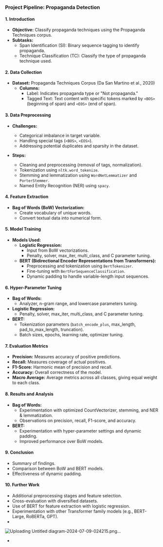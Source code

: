 ### Project Pipeline: Propaganda Detection

#### 1. Introduction
- **Objective:** Classify propaganda techniques using the Propaganda Techniques corpus.
- **Subtasks:**
  - Span Identification (SI): Binary sequence tagging to identify propaganda.
  - Technique Classification (TC): Classify the type of propaganda technique used.

#### 2. Data Collection
- **Dataset:** Propaganda Techniques Corpus (Da San Martino et al., 2020)
  - **Columns:**
    - Label: Indicates propaganda type or "Not propaganda."
    - Tagged Text: Text content with specific tokens marked by `<BOS>` (beginning of span) and `<EOS>` (end of span).

#### 3. Data Preprocessing
- **Challenges:**
  - Categorical imbalance in target variable.
  - Handling special tags (`<BOS>`, `<EOS>`).
  - Addressing potential duplicates and sparsity in the dataset.

- **Steps:**
  - Cleaning and preprocessing (removal of tags, normalization).
  - Tokenization using `nltk.word_tokenize`.
  - Stemming and lemmatization using `WordNetLemmatizer` and `PorterStemmer`.
  - Named Entity Recognition (NER) using `spacy`.

#### 4. Feature Extraction
- **Bag of Words (BoW) Vectorization:**
  - Create vocabulary of unique words.
  - Convert textual data into numerical form.

#### 5. Model Training
- **Models Used:**
  - **Logistic Regression:**
    - Input from BoW vectorizations.
    - Penalty, solver, max_iter, multi_class, and C parameter tuning.
  - **BERT (Bidirectional Encoder Representations from Transformers):**
    - Preprocessing and tokenization using `BertTokenizer`.
    - Fine-tuning with `BertForSequenceClassification`.
    - Dynamic padding to handle variable-length input sequences.

#### 6. Hyper-Parameter Tuning
- **Bag of Words:**
  - Analyzer, n-gram range, and lowercase parameters tuning.
- **Logistic Regression:**
  - Penalty, solver, max_iter, multi_class, and C parameter tuning.
- **BERT:**
  - Tokenization parameters (`batch_encode_plus`, max_length, pad_to_max_length, truncation).
  - Batch sizes, epochs, learning rate, optimizer tuning.

#### 7. Evaluation Metrics
- **Precision:** Measures accuracy of positive predictions.
- **Recall:** Measures coverage of actual positives.
- **F1-Score:** Harmonic mean of precision and recall.
- **Accuracy:** Overall correctness of the model.
- **Macro Average:** Average metrics across all classes, giving equal weight to each class.

#### 8. Results and Analysis
- **Bag of Words:**
  - Experimentation with optimized CountVectorizer, stemming, and NER & lemmatization.
  - Observations on precision, recall, F1-score, and accuracy.
- **BERT:**
  - Experimentation with hyper-parameter settings and dynamic padding.
  - Improved performance over BoW models.

#### 9. Conclusion
- Summary of findings.
- Comparison between BoW and BERT models.
- Effectiveness of dynamic padding.

#### 10. Further Work
- Additional preprocessing stages and feature selection.
- Cross-evaluation with diversified datasets.
- Use of BERT for feature extraction with logistic regression.
- Experimentation with other Transformer family models (e.g., BERT-Large, RoBERTa, GPT).
- 
![Uploading Untitled diagram-2024-07-09-024215.png…]()

- 
